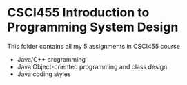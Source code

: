 # CSCI455 Introduction to Programming System Design

This folder contains all my 5 assignments in CSCI455 course
  * Java/C++ programming
  * Java Object-oriented programming and class design
  * Java coding styles
